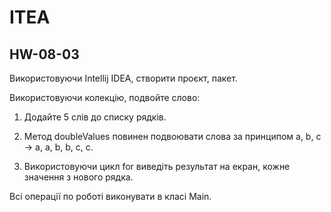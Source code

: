 # ITEA
## HW-08-03

Використовуючи Intellij IDEA, створити проєкт, пакет.

Використовуючи колекцію, подвойте слово:

1. Додайте 5 слів до списку рядків.

2. Метод doubleValues ​​повинен подвоювати слова за принципом a, b, c -> a, a, b, b, c, c.

3. Використовуючи цикл for виведіть результат на екран, кожне значення з нового рядка.

Всі операції по роботі виконувати в класі Main.